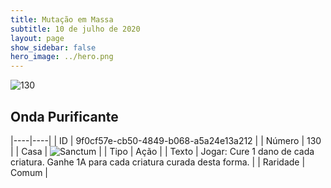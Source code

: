 ```yaml
---
title: Mutação em Massa
subtitle: 10 de julho de 2020
layout: page
show_sidebar: false
hero_image: ../hero.png
---
```


![130](https://cdn.keyforgegame.com/media/card_front/pt/479_130_RFRWH2MX953_pt.png)

## Onda Purificante

|----|----|
| ID | 9f0cf57e-cb50-4849-b068-a5a24e13a212 |
| Número | 130 |
| Casa | ![Sanctum](https://archonarcana.com/images/thumb/c/c7/Sanctum.png/22px-Sanctum.png "Santuário") |
| Tipo | Ação |
| Texto | Jogar: Cure 1 dano de cada criatura. Ganhe 1A para cada criatura curada desta forma. |
| Raridade | Comum |
